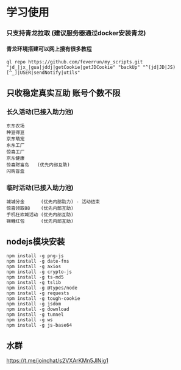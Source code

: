 # 学习使用
### 只支持青龙拉取  (建议服务器通过docker安装青龙)
#### 青龙环境搭建可以网上搜有很多教程
```
ql repo https://github.com/feverrun/my_scripts.git "jd_|jx_|gua|jddj|getCookie|getJDCookie" "backUp" "^(jd|JD|JS)[^_]|USER|sendNotify|utils"
```

## 只收稳定真实互助 账号个数不限

### 长久活动(已接入助力池)
```
东东农场
种豆得豆
京东萌宠
东东工厂
惊喜工厂
京东健康
惊喜财富岛   (优先内部互助)
闪购盲盒
```

### 临时活动(已接入助力池)
```
城城分金      (优先内部助力) - 活动结束
惊喜领取88    (优先内部互助)
手机狂欢城活动 (优先内部互助)
锦鲤红包      (优先内部互助)
```

## nodejs模块安装
```
npm install -g png-js
npm install -g date-fns
npm install -g axios
npm install -g crypto-js
npm install -g ts-md5
npm install -g tslib
npm install -g @types/node
npm install -g requests
npm install -g tough-cookie
npm install -g jsdom
npm install -g download
npm install -g tunnel
npm install -g ws
npm install -g js-base64
```
## 水群
https://t.me/joinchat/s2VXArKMn5JlNjg1



